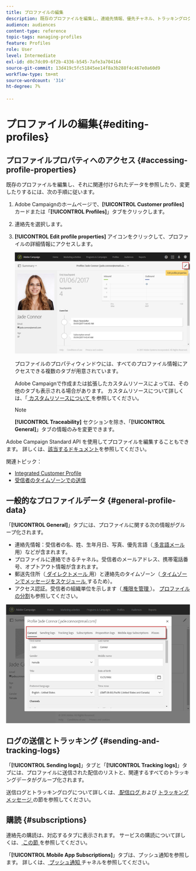 ```yaml
---
title: プロファイルの編集
description: 既存のプロファイルを編集し、連絡先情報、優先チャネル、トラッキングログ、サブスクリプションなどにアクセスする方法について説明します。
audience: audiences
content-type: reference
topic-tags: managing-profiles
feature: Profiles
role: User
level: Intermediate
exl-id: d0c7dc09-6f2b-4336-b545-7afe3a704164
source-git-commit: 13d419c5fc51845ee14f8a3b288f4c467e0a60d9
workflow-type: tm+mt
source-wordcount: '314'
ht-degree: 7%

---
```


# プロファイルの編集{#editing-profiles}

## プロファイルプロパティへのアクセス {#accessing-profile-properties}

既存のプロファイルを編集し、それに関連付けられたデータを参照したり、変更したりするには、次の手順に従います。

1. Adobe Campaignのホームページで、**[!UICONTROL Customer profiles]** カードまたは「**[!UICONTROL Profiles]**」タブをクリックします。
1. 連絡先を選択します。
1. **[!UICONTROL Edit profile properties]** アイコンをクリックして、プロファイルの詳細情報にアクセスします。

   ![](assets/profile_creation2.png)

   プロファイルのプロパティウィンドウには、すべてのプロファイル情報にアクセスできる複数のタブが用意されています。

   Adobe Campaignで作成または拡張したカスタムリソースによっては、その他のタブも表示される場合があります。 カスタムリソースについて詳しくは、「[ カスタムリソースについて ](../../developing/using/data-model-concepts.md) を参照してください。

   >[!NOTE]
   >
   >**[!UICONTROL Traceability]** セクションを除き、「**[!UICONTROL General]**」タブの情報のみを変更できます。

Adobe Campaign Standard API を使用してプロファイルを編集することもできます。 詳しくは、[該当するドキュメント](../../api/using/updating-profiles.md)を参照してください。

関連トピック：

* [Integrated Customer Profile](../../audiences/using/integrated-customer-profile.md)
* [受信者のタイムゾーンでの送信](../../sending/using/sending-messages-at-the-recipient-s-time-zone.md)

## 一般的なプロファイルデータ {#general-profile-data}

「**[!UICONTROL General]**」タブには、プロファイルに関する次の情報がグループ化されます。

* 連絡先情報：受信者の名、姓、生年月日、写真、優先言語（[ 多言語メール ](../../channels/using/creating-a-multilingual-email.md) 用）などが含まれます。
* プロファイルに連絡できるチャネル。受信者のメールアドレス、携帯電話番号、オプトアウト情報が含まれます。
* 郵送先住所（[ ダイレクトメール ](../../channels/using/about-direct-mail.md) 用）と連絡先のタイムゾーン（[ タイムゾーンでメッセージをスケジュール ](../../sending/using/sending-messages-at-the-recipient-s-time-zone.md) するため）。
* アクセス認証。受信者の組織単位を示します（[ 権限を管理 ](../../administration/using/about-access-management.md)）。 [プロファイルの分割](../../administration/using/organizational-units.md#partitioning-profiles)も参照してください。

![](assets/profile_creation4.png)

## ログの送信とトラッキング {#sending-and-tracking-logs}

「**[!UICONTROL Sending logs]**」タブと「**[!UICONTROL Tracking logs]**」タブには、プロファイルに送信された配信のリストと、関連するすべてのトラッキングデータがグループ化されます。

送信ログとトラッキングログについて詳しくは、[ 配信ログ ](../../sending/using/monitoring-a-delivery.md#delivery-logs) および [ トラッキングメッセージ ](../../sending/using/tracking-messages.md) の節を参照してください。

## 購読 {#subscriptions}

連絡先の購読は、対応するタブに表示されます。 サービスの購読について詳しくは、[ この節 ](../../audiences/using/about-subscriptions.md) を参照してください。

「**[!UICONTROL Mobile App Subscriptions]**」タブは、プッシュ通知を参照します。 詳しくは、[ プッシュ通知 ](../../channels/using/about-push-notifications.md) チャネルを参照してください。
